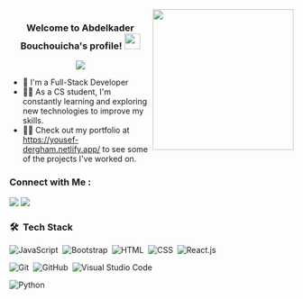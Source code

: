 
<img width="250" align="right" src="https://c.tenor.com/_DOBjnGspYAAAAAM/code-coding.gif">

<h3 align="center">
  Welcome to Abdelkader Bouchouicha's profile!
  <img src="https://media.giphy.com/media/hvRJCLFzcasrR4ia7z/giphy.gif" width="28">
</h3>

<!-- Typing SVG by DenverCoder1 - https://github.com/DenverCoder1/readme-typing-svg -->
<p align="center">
  <a href="https://github.com/DenverCoder1/readme-typing-svg"><img src="https://readme-typing-svg.herokuapp.com/?lines=Full-stack%20web%20developer;Always%20learning%20new%20things&font=Fira%20Code&center=true&width=440&height=45&color=f75c7e&vCenter=true&size=22"></a>
</p> 

- 🏢 I'm a Full-Stack Developer
- 👨‍💻 As a CS student, I'm constantly learning and exploring new technologies to improve my skills.
- 👨‍💻 Check out my portfolio at https://yousef-dergham.netlify.app/ to see some of the projects I've worked on.


### Connect with Me :
<a href="https://linkedin.com/in/abdelkader-bouchouicha-0042ab123" target="_blank"><img src="https://img.shields.io/badge/-Abdelkader%20Bouchouicha-0077B5?style=for-the-badge&logo=Linkedin&logoColor=white"/></a>
<a href="https://t.me/bouchouichaabdelkader" target="_blank"><img src="https://img.shields.io/badge/-Abdelkader%20Bouchouicha-0077B5?style=for-the-badge&logo=Telegram&logoColor=white"/></a>


### 🛠 &nbsp;Tech Stack
![JavaScript](https://img.shields.io/badge/-JavaScript-05122A?style=flat&logo=javascript)&nbsp;
![Bootstrap](https://img.shields.io/badge/-Bootstrap-05122A?style=flat&logo=bootstrap&logoColor=563D7C)&nbsp;
![HTML](https://img.shields.io/badge/-HTML-05122A?style=flat&logo=HTML5)&nbsp;
![CSS](https://img.shields.io/badge/-CSS-05122A?style=flat&logo=CSS3&logoColor=1572B6)&nbsp;
![React.js](https://img.shields.io/badge/-React-05122A?style=flat&logo=react)
<!-- ![Node.js](https://img.shields.io/badge/-Node.js-05122A?style=flat&logo=node.js&logoColor=339933)&nbsp;-->
![Git](https://img.shields.io/badge/-Git-05122A?style=flat&logo=git)&nbsp;
![GitHub](https://img.shields.io/badge/-GitHub-05122A?style=flat&logo=github)&nbsp;
![Visual Studio Code](https://img.shields.io/badge/-Visual%20Studio%20Code-05122A?style=flat&logo=visual-studio-code&logoColor=007ACC)&nbsp;
<!-- ![Sass](https://img.shields.io/badge/-Sass-05122A?style=flat&logo=sass)&nbsp;-->
<!--![GraphQL](https://img.shields.io/badge/-GraphQL-05122A?style=flat&logo=GraphQL)&nbsp;-->
<!--![MongoDB](https://img.shields.io/badge/-MongoDB-05122A?style=flat&logo=MongoDB)&nbsp;-->
![Python](https://img.shields.io/badge/-Python%20-05122A?style=flat&logo=python)&nbsp;

